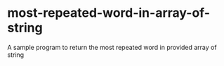 # most-repeated-word-in-array-of-string
A sample program to return the most repeated word in provided array of string
